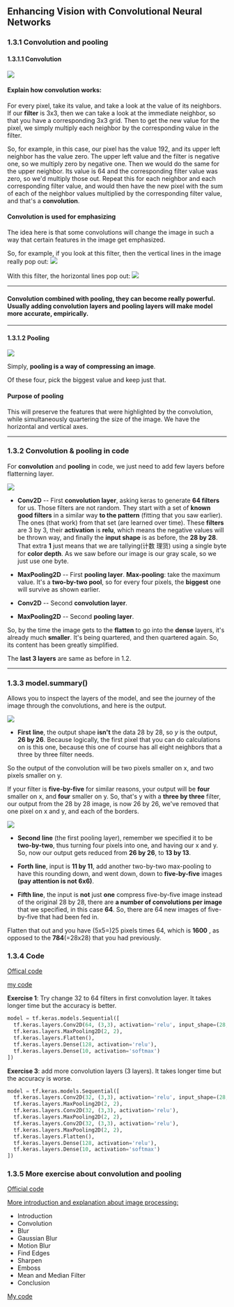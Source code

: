 ## Enhancing Vision with Convolutional Neural Networks

### 1.3.1 Convolution and pooling

#### 1.3.1.1 Convolution

<img src="./img/convolution.png"/>

#### Explain how convolution works:

For every pixel, take its value, and take a look at the value of its neighbors. If our **filter** is 3x3, then we can take a look at the immediate neighbor, so that you have a corresponding 3x3 grid. Then to get the new value for the pixel, we simply multiply each neighbor by the corresponding value in the filter. 

So, for example, in this case, our pixel has the value 192, and its upper left neighbor has the value zero. The upper left value and the filter is negative one, so we multiply zero by negative one. Then we would do the same for the upper neighbor. Its value is 64 and the corresponding filter value was zero, so we'd multiply those out. Repeat this for each neighbor and each corresponding filter value, and would then have the new pixel with the sum of each of the neighbor values multiplied by the corresponding filter value, and that's a **convolution**. 

#### Convolution is used for emphasizing

The idea here is that some convolutions will change the image in such a way that certain features in the image get emphasized. 

So, for example, if you look at this filter, then the vertical lines in the image really pop out: 
<img src="./img/cnnverticalEmphasize.png"/>

With this filter, the horizontal lines pop out:
<img src="./img/cnnhorizontalEmphasize.png"/>


------

#### Convolution combined with pooling, they can become really powerful. Usually adding convolution layers and pooling layers will make model more accurate, empirically.

------

#### 1.3.1.2 Pooling

<img src="./img/cnnpooling.png"/>

Simply, **pooling is a way of compressing an image**.

Of these four, pick the biggest value and keep just that.

#### Purpose of pooling

This will preserve the features that were highlighted by the convolution, while simultaneously quartering the size of the image. We have the horizontal and vertical axes.

------

### 1.3.2 Convolution & pooling in code

For **convolution** and **pooling** in code, we just need to add few layers before flatterning layer.

<img src="./img/cnncode.png"/>

- **Conv2D** -- First **convolution layer**, asking keras to generate **64 filters** for us. Those filters are not random. They start with a set of **known good filters** in a similar way **to the pattern** (fitting that you saw earlier). The ones (that work) from that set (are learned over time). These **filters** are 3 by 3, their **activation** is **relu**, which means the negative values will be thrown way, and finally the **input shape** is as before, the **28 by 28**. That extra **1** just means that we are tallying(计数 理货) using a single byte for **color depth**. As we saw before our image is our gray scale, so we just use one byte.

- **MaxPooling2D** -- First **pooling layer**. **Max-pooling**: take the maximum value. It's a **two-by-two pool**, so for every four pixels, the **biggest** one will survive as shown earlier. 

- **Conv2D** -- Second **convolution layer**.

- **MaxPooling2D** -- Second **pooling layer**.

So, by the time the image gets to the **flatten** to go into the **dense** layers, it's already much **smaller**. It's being quartered, and then quartered again. So, its content has been greatly simplified.

The **last 3 layers** are same as before in 1.2. 


------

### 1.3.3  model.summary()

Allows you to inspect the layers of the model, and see the journey of the image through the convolutions, and here is the output.

<img src="./img/cnnmodelsummary.png"/>

- **First** **line**, the output shape **isn't** the data 28 by 28, so *y* is the output, **26 by 26**. Because logically, the first pixel that you can do calculations on is this one, because this one of course has all eight neighbors that a three by three filter needs. 

So the output of the convolution will be two pixels smaller on x, and two pixels smaller on y. 

If your filter is **five-by-five** for similar reasons, your output will be **four** smaller on x, and **four** smaller on y. So, that's y with a **three by three** filter, our output from the 28 by 28 image, is now 26 by 26, we've removed that one pixel on x and y, and each of the borders.

<img src="./img/cnnfirstpixel.png">

- **Second** **line** (the first pooling layer), remember we specified it to be **two-by-two**, thus turning four pixels into one, and having our x and y. So, now our output gets reduced from **26 by 26**, to **13 by 13**.

- **Forth** **line**, input is **11 by 11**, add another two-by-two max-pooling to have this rounding down, and went down, down to **five-by-five** images **(pay attention is not 6x6)**.


- **Fifth line**, the input is **not** just **one** compress five-by-five image instead of the original 28 by 28, there are **a number of convolutions per image** that we specified, in this case **64**. So, there are 64 new images of five-by-five that had been fed in. 

Flatten that out and you have (5x5=)25 pixels times 64, which is **1600** , as opposed to the **784**(=28x28) that you had previously.

### 1.3.4 Code

[Offical code](https://colab.research.google.com/github/lmoroney/dlaicourse/blob/master/Course%201%20-%20Part%206%20-%20Lesson%202%20-%20Notebook.ipynb)

[my code](./myExercise/Course_1_Part_6_Lesson_2_Notebook.ipynb)

**Exercise 1**: Try change 32 to 64 filters in first convolution layer. It takes longer time but the accuracy is better.
```python
model = tf.keras.models.Sequential([
  tf.keras.layers.Conv2D(64, (3,3), activation='relu', input_shape=(28, 28, 1)),
  tf.keras.layers.MaxPooling2D(2, 2),
  tf.keras.layers.Flatten(),
  tf.keras.layers.Dense(128, activation='relu'),
  tf.keras.layers.Dense(10, activation='softmax')
])
```

**Exercise 3**: add more convolution layers (3 layers). It takes longer time but the accuracy is worse.
```python
model = tf.keras.models.Sequential([
  tf.keras.layers.Conv2D(32, (3,3), activation='relu', input_shape=(28, 28, 1)),
  tf.keras.layers.MaxPooling2D(2, 2),
  tf.keras.layers.Conv2D(32, (3,3), activation='relu'),
  tf.keras.layers.MaxPooling2D(2, 2),
  tf.keras.layers.Conv2D(32, (3,3), activation='relu'),
  tf.keras.layers.MaxPooling2D(2, 2),
  tf.keras.layers.Flatten(),
  tf.keras.layers.Dense(128, activation='relu'),
  tf.keras.layers.Dense(10, activation='softmax')
])
```

### 1.3.5 More exercise about convolution and pooling

[Official code](https://colab.research.google.com/github/lmoroney/dlaicourse/blob/master/Course%201%20-%20Part%206%20-%20Lesson%203%20-%20Notebook.ipynb)

[More introduction and explanation about image processing:](https://lodev.org/cgtutor/filtering.html)

- Introduction
- Convolution
- Blur
- Gaussian Blur
- Motion Blur
- Find Edges
- Sharpen
- Emboss
- Mean and Median Filter
- Conclusion

[My code](./myExercise/Convolutions_Sidebar.ipynb)